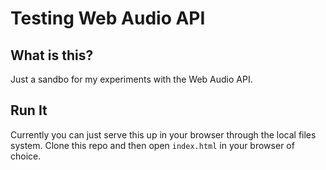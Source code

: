 # Testing Web Audio API

## What is this?

Just a sandbo for my experiments with the Web Audio API.

## Run It

Currently you can just serve this up in your browser through the local files system. Clone this repo and then open `index.html` in your browser of choice.